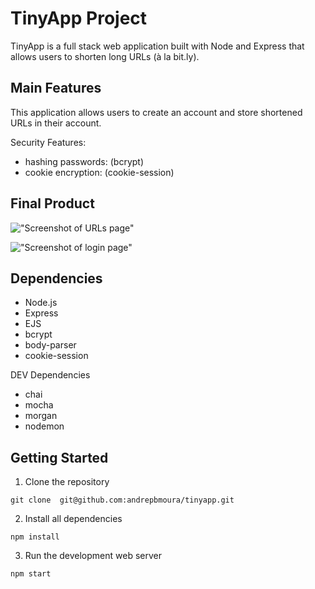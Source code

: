# TinyApp Project

TinyApp is a full stack web application built with Node and Express that allows users to shorten long URLs (à la bit.ly).

## Main Features

This application allows users to create an account and store shortened URLs in their account.

Security Features:

- hashing passwords: (bcrypt)
- cookie encryption: (cookie-session)

## Final Product

!["Screenshot of URLs page"]()

!["Screenshot of login page"](https://user-images.githubusercontent.com/63623777/212494010-954fa06f-4697-4f10-9205-a41d5a661470.jpeg)

## Dependencies

- Node.js
- Express
- EJS
- bcrypt
- body-parser
- cookie-session

DEV Dependencies

- chai
- mocha
- morgan
- nodemon

## Getting Started

1.  Clone the repository

```git clone  git@github.com:andrepbmoura/tinyapp.git```

2.  Install all dependencies

````npm install````

3.  Run the development web server 

```npm start```
